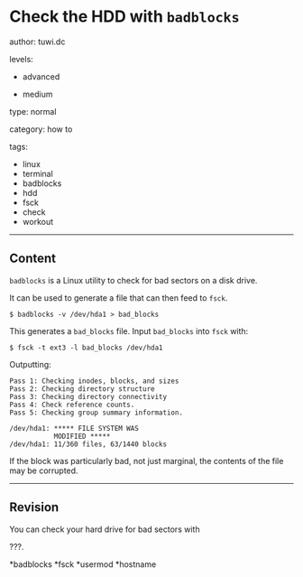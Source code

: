 # Check the HDD with `badblocks`
author: tuwi.dc

levels:

  - advanced

  - medium

type: normal

category: how to

tags:
  - linux
  - terminal
  - badblocks
  - hdd
  - fsck
  - check
  - workout


---
## Content

`badblocks` is a Linux utility to check for bad sectors on a disk drive. 

It can be used to generate a file that can then feed to `fsck`.
```
$ badblocks -v /dev/hda1 > bad_blocks
```

This generates a `bad_blocks` file. Input `bad_blocks` into `fsck` with:
```
$ fsck -t ext3 -l bad_blocks /dev/hda1
```
Outputting:

```
Pass 1: Checking inodes, blocks, and sizes
Pass 2: Checking directory structure
Pass 3: Checking directory connectivity
Pass 4: Check reference counts.
Pass 5: Checking group summary information.

/dev/hda1: ***** FILE SYSTEM WAS 
           MODIFIED *****
/dev/hda1: 11/360 files, 63/1440 blocks
```

If the block was particularly bad, not just marginal, the contents of the file may be corrupted.

---
## Revision

You can check your hard drive for bad sectors with 

???.

*badblocks
*fsck
*usermod
*hostname